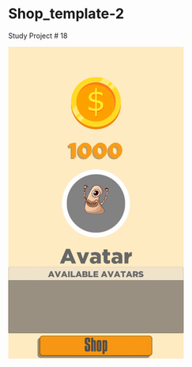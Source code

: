 # Shop_template-2
Study Project # 18

![grab-landing-page](https://github.com/Alex21Sav/Shop_template-2/blob/main/ScreenGif.gif)
